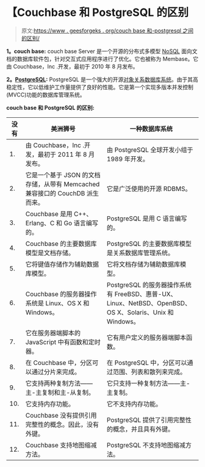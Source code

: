 # 【Couchbase 和 PostgreSQL 的区别

> 原文:[https://www . geesforgeks . org/couch base 和-postgresql 之间的区别/](https://www.geeksforgeeks.org/difference-between-couchbase-and-postgresql/)

**1。couch base:**
couch base Server 是一个开源的分布式多模型 [NoSQL](https://www.geeksforgeeks.org/introduction-to-nosql/) 面向文档的数据库软件包，针对交互式应用程序进行了优化。它也被称为 Membase。它由 Couchbase，Inc .开发，最初于 2010 年 8 月发布。

**2。[PostgreSQL](https://www.geeksforgeeks.org/python-database-management-in-postgresql/):**
PostgreSQL 是一个强大的开源[对象关系数据库系统](https://www.geeksforgeeks.org/difference-between-rdbms-and-oodbms/)。由于其高稳定性，它以低维护工作量提供了良好的性能。它是第一个实现多版本并发控制(MVCC)功能的数据库管理系统。

**couch base 和 PostgreSQL 的区别:**

<center>

| 没有 | 美洲狮号 | 一种数据库系统 |
| --- | --- | --- |
| 1. | 由 Couchbase，Inc .开发，最初于 2011 年 8 月发布。 | 由 PostgreSQL 全球开发小组于 1989 年开发。 |
| 2. | 它是一个基于 JSON 的文档存储，从带有 Memcached 兼容接口的 CouchDB 派生而来。 | 它是广泛使用的开源 RDBMS。 |
| 3. | Couchbase 是用 C++、Erlang、C 和 Go 语言编写的。 | PostgreSQL 是用 C 语言编写的。 |
| 4. | Couchbase 的主要数据库模型是文档存储。 | PostgreSQL 的主要数据库模型是关系数据库管理系统。 |
| 5. | 它将键值存储作为辅助数据库模型。 | 它将文档存储为辅助数据库模型。 |
| 6. | Couchbase 的服务器操作系统是 Linux、OS X 和 Windows。 | PostgreSQL 的服务器操作系统有 FreeBSD、惠普-UX、Linux、NetBSD、OpenBSD、OS X、Solaris、Unix 和 Windows。 |
| 7. | 它在服务器端脚本的 JavaScript 中有函数和定时器。 | 它有用户定义的服务器端脚本函数。 |
| 8. | 在 Couchbase 中，分区可以通过分片来完成。 | 在 PostgreSQL 中，分区可以通过范围、列表和散列来完成。 |
| 9. | 它支持两种复制方法——主-主复制和主-从复制。 | 它只支持一种复制方法——主-主复制。 |
| 10. | 它支持内存功能。 | 它不支持内存功能。 |
| 11. | Couchbase 没有提供引用完整性的概念。因此，没有外键。 | PostgreSQL 提供了引用完整性的概念，并且具有外键。 |
| 12. | Couchbase 支持地图缩减方法。 | PostgreSQL 不支持地图缩减方法。 |

</center>